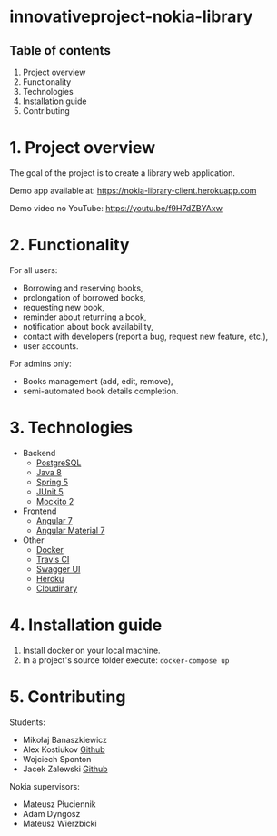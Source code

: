 # innovativeproject-nokia-library
## Table of contents
1. Project overview
2. Functionality
3. Technologies
4. Installation guide
5. Contributing

# 1. Project overview
The goal of the project is to create a library web application.

Demo app available at: https://nokia-library-client.herokuapp.com

Demo video no YouTube: https://youtu.be/f9H7dZBYAxw

# 2. Functionality
For all users:
* Borrowing and reserving books,
* prolongation of borrowed books,
* requesting new book,
* reminder about returning a book,
* notification about book availability,
* contact with developers (report a bug, request new feature, etc.),
* user accounts.

For admins only:
* Books management (add, edit, remove),
* semi-automated book details completion.

# 3. Technologies
* Backend
  * [PostgreSQL](https://www.postgresql.org/)
  * [Java 8](https://www.java.com)
  * [Spring 5](https://spring.io/)
  * [JUnit 5](https://junit.org/junit5/)
  * [Mockito 2](https://site.mockito.org/)
* Frontend
  * [Angular 7](https://angular.io/)
  * [Angular Material 7](https://material.angular.io/)
* Other
  * [Docker](https://www.docker.com/)
  * [Travis CI](https://travis-ci.org/)
  * [Swagger UI](https://swagger.io/)
  * [Heroku](https://www.heroku.com/)
  * [Cloudinary](https://cloudinary.com/) 

# 4. Installation guide
1. Install docker on your local machine.
2. In a project's source folder execute: ``` docker-compose up ```

# 5. Contributing
Students:
* Mikołaj Banaszkiewicz
* Alex Kostiukov [Github](https://github.com/KostiukovAleksey)
* Wojciech Sponton 
* Jacek Zalewski [Github](https://github.com/tubidubidam)

Nokia supervisors:
* Mateusz Płuciennik
* Adam Dyngosz
* Mateusz Wierzbicki